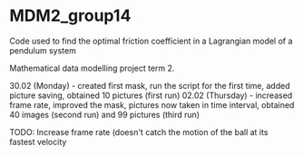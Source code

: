 # MDM2_group14
Code used to find the optimal friction coefficient in a Lagrangian model of a pendulum system

Mathematical data modelling project term 2. 

30.02 (Monday) - created first mask, run the script for the first time, added picture saving, obtained 10 pictures (first run)
02.02 (Thursday) - increased frame rate, improved the mask, pictures now taken in time interval, obtained 40 images (second run) and 99 pictures (third run)

TODO: Increase frame rate (doesn't catch the motion of the ball at its fastest velocity
